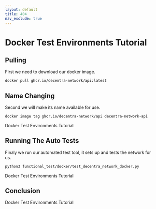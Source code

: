 ```yaml
---
layout: default
title: 404
nav_exclude: true
---
```


# Docker Test Environments Tutorial

## Pulling
First we need to download our docker image.

```bash
docker pull ghcr.io/decentra-network/api:latest
```

## Name Changing
Second we will make its name available for use.

```bash
docker image tag ghcr.io/decentra-network/api decentra-network-api
```
<walkthrough-footnote>Docker Test Environments Tutorial</walkthrough-footnote>

## Running The Auto Tests
Finaly we run our automated test tool, it sets up and tests the network for us.

```bash
python3 functional_test/docker/test_decentra_network_docker.py
```
<walkthrough-footnote>Docker Test Environments Tutorial</walkthrough-footnote>
## Conclusion
<walkthrough-conclusion-trophy></walkthrough-conclusion-trophy>



<walkthrough-footnote>Docker Test Environments Tutorial</walkthrough-footnote>
